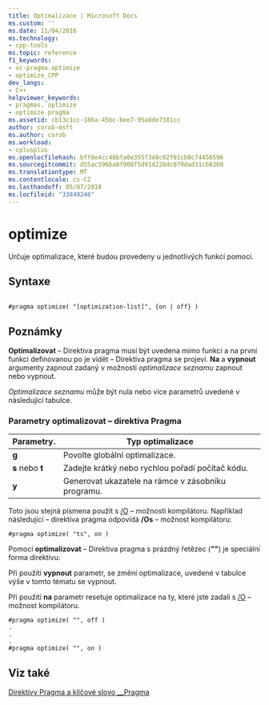 ```yaml
---
title: Optimalizace | Microsoft Docs
ms.custom: ''
ms.date: 11/04/2016
ms.technology:
- cpp-tools
ms.topic: reference
f1_keywords:
- vc-pragma.optimize
- optimize_CPP
dev_langs:
- C++
helpviewer_keywords:
- pragmas, optimize
- optimize pragma
ms.assetid: cb13c1cc-186a-45bc-bee7-95a8de7381cc
author: corob-msft
ms.author: corob
ms.workload:
- cplusplus
ms.openlocfilehash: bff0e4cc40bfa0e355f348c02f01cb0c7445b596
ms.sourcegitcommit: d55ac596ba8f908f5d91d228dc070dad31cb8360
ms.translationtype: MT
ms.contentlocale: cs-CZ
ms.lasthandoff: 05/07/2018
ms.locfileid: "33849246"
---
```

# <a name="optimize"></a>optimize
Určuje optimalizace, které budou provedeny u jednotlivých funkcí pomocí.  
  
## <a name="syntax"></a>Syntaxe  
  
```  
  
#pragma optimize( "[optimization-list]", {on | off} )  
```  
  
## <a name="remarks"></a>Poznámky  
 **Optimalizovat** – Direktiva pragma musí být uvedena mimo funkci a na první funkci definovanou po je vidět – Direktiva pragma se projeví. **Na** a **vypnout** argumenty zapnout zadaný v možnosti *optimalizace seznamu* zapnout nebo vypnout.  
  
 *Optimalizace seznamu* může být nula nebo více parametrů uvedené v následující tabulce.  
  
### <a name="parameters-of-the-optimize-pragma"></a>Parametry optimalizovat – direktiva Pragma  
  
|Parametry.|Typ optimalizace|  
|--------------------|--------------------------|  
|**g**|Povolte globální optimalizace.|  
|**s** nebo **t**|Zadejte krátký nebo rychlou pořadí počítač kódu.|  
|**y**|Generovat ukazatele na rámce v zásobníku programu.|  
  
 Toto jsou stejná písmena použít s [/O](../build/reference/o-options-optimize-code.md) – možnosti kompilátoru. Například následující – direktiva pragma odpovídá **/Os** – možnost kompilátoru:  
  
```  
#pragma optimize( "ts", on )  
```  
  
 Pomocí **optimalizovat** – Direktiva pragma s prázdný řetězec (**""**) je speciální forma direktivu:  
  
 Při použití **vypnout** parametr, se změní optimalizace, uvedené v tabulce výše v tomto tématu se vypnout.  
  
 Při použití **na** parametr resetuje optimalizace na ty, které jste zadali s [/O](../build/reference/o-options-optimize-code.md) – možnost kompilátoru.  
  
```  
#pragma optimize( "", off )  
.  
.  
.  
#pragma optimize( "", on )   
```  
  
## <a name="see-also"></a>Viz také  
 [Direktivy Pragma a klíčové slovo __Pragma](../preprocessor/pragma-directives-and-the-pragma-keyword.md)